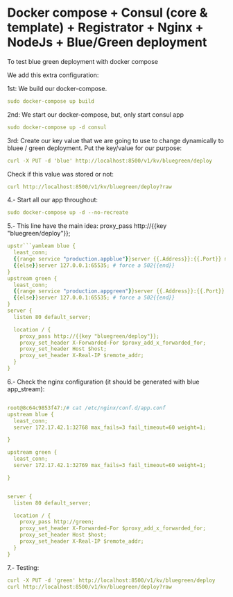 # Docker compose + Consul (core & template) + Registrator + Nginx + NodeJs + Blue/Green deployment
To test blue green deployment with docker compose


We add this extra configuration:

1st: We build our docker-compose.
```yaml
sudo docker-compose up build
```

2nd: We start our docker-compose, but, only start consul app
```yaml
sudo docker-compose up -d consul
```

3rd: Create our key value that we are going to use to change dynamically to bluee / green deployment.
Put the key/value for our purpose:
```yaml
curl -X PUT -d 'blue' http://localhost:8500/v1/kv/bluegreen/deploy
```
Check if this value was stored or not:
```yaml
curl http://localhost:8500/v1/kv/bluegreen/deploy?raw
```

4.- Start all our app throughout:
```yaml
sudo docker-compose up -d --no-recreate
```

5.- This line have the main idea:  proxy_pass http://{{key "bluegreen/deploy"}};
```yaml
upstr```yamleam blue {
  least_conn;
  {{range service "production.appblue"}}server {{.Address}}:{{.Port}} max_fails=3 fail_timeout=60 weight=1;
  {{else}}server 127.0.0.1:65535; # force a 502{{end}}
}
upstream green {
  least_conn;
  {{range service "production.appgreen"}}server {{.Address}}:{{.Port}} max_fails=3 fail_timeout=60 weight=1;
  {{else}}server 127.0.0.1:65535; # force a 502{{end}}
}
server {
  listen 80 default_server;

  location / {
    proxy_pass http://{{key "bluegreen/deploy"}};
    proxy_set_header X-Forwarded-For $proxy_add_x_forwarded_for;
    proxy_set_header Host $host;
    proxy_set_header X-Real-IP $remote_addr;
  }
}
```

6.- Check the nginx configuration (it should be generated with blue app_stream):
```yaml

root@8c64c9853f47:/# cat /etc/nginx/conf.d/app.conf
upstream blue {
  least_conn;
  server 172.17.42.1:32768 max_fails=3 fail_timeout=60 weight=1;

}

upstream green {
  least_conn;
  server 172.17.42.1:32769 max_fails=3 fail_timeout=60 weight=1;

}


server {
  listen 80 default_server;

  location / {
    proxy_pass http://green;
    proxy_set_header X-Forwarded-For $proxy_add_x_forwarded_for;
    proxy_set_header Host $host;
    proxy_set_header X-Real-IP $remote_addr;
  }
}
```

7.- Testing:
```yaml
curl -X PUT -d 'green' http://localhost:8500/v1/kv/bluegreen/deploy
curl http://localhost:8500/v1/kv/bluegreen/deploy?raw
```
